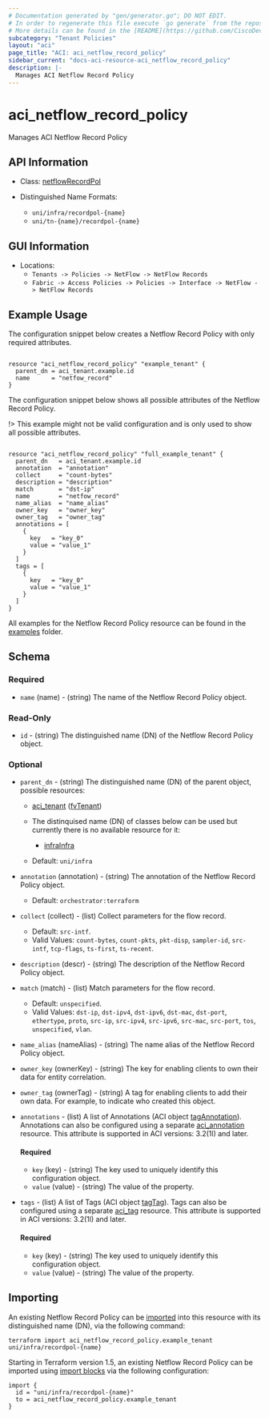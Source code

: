 ```yaml
---
# Documentation generated by "gen/generator.go"; DO NOT EDIT.
# In order to regenerate this file execute `go generate` from the repository root.
# More details can be found in the [README](https://github.com/CiscoDevNet/terraform-provider-aci/blob/master/README.md).
subcategory: "Tenant Policies"
layout: "aci"
page_title: "ACI: aci_netflow_record_policy"
sidebar_current: "docs-aci-resource-aci_netflow_record_policy"
description: |-
  Manages ACI Netflow Record Policy
---
```


# aci_netflow_record_policy #

Manages ACI Netflow Record Policy



## API Information ##

* Class: [netflowRecordPol](https://pubhub.devnetcloud.com/media/model-doc-latest/docs/app/index.html#/objects/netflowRecordPol/overview)


* Distinguished Name Formats:
  - `uni/infra/recordpol-{name}`
  - `uni/tn-{name}/recordpol-{name}`

## GUI Information ##

* Locations:
  - `Tenants -> Policies -> NetFlow -> NetFlow Records`
  - `Fabric -> Access Policies -> Policies -> Interface -> NetFlow -> NetFlow Records`

## Example Usage ##

The configuration snippet below creates a Netflow Record Policy with only required attributes.

```hcl

resource "aci_netflow_record_policy" "example_tenant" {
  parent_dn = aci_tenant.example.id
  name      = "netfow_record"
}

```
The configuration snippet below shows all possible attributes of the Netflow Record Policy.

!> This example might not be valid configuration and is only used to show all possible attributes.

```hcl

resource "aci_netflow_record_policy" "full_example_tenant" {
  parent_dn   = aci_tenant.example.id
  annotation  = "annotation"
  collect     = "count-bytes"
  description = "description"
  match       = "dst-ip"
  name        = "netfow_record"
  name_alias  = "name_alias"
  owner_key   = "owner_key"
  owner_tag   = "owner_tag"
  annotations = [
    {
      key   = "key_0"
      value = "value_1"
    }
  ]
  tags = [
    {
      key   = "key_0"
      value = "value_1"
    }
  ]
}

```

All examples for the Netflow Record Policy resource can be found in the [examples](https://github.com/CiscoDevNet/terraform-provider-aci/tree/master/examples/resources/aci_netflow_record_policy) folder.

## Schema ##

### Required ###

* `name` (name) - (string) The name of the Netflow Record Policy object.

### Read-Only ###

* `id` - (string) The distinguished name (DN) of the Netflow Record Policy object.

### Optional ###
* `parent_dn` - (string) The distinguished name (DN) of the parent object, possible resources:
  - [aci_tenant](https://registry.terraform.io/providers/CiscoDevNet/aci/latest/docs/resources/tenant) ([fvTenant](https://pubhub.devnetcloud.com/media/model-doc-latest/docs/app/index.html#/objects/fvTenant/overview))
  - The distinquised name (DN) of classes below can be used but currently there is no available resource for it:
    - [infraInfra](https://pubhub.devnetcloud.com/media/model-doc-latest/docs/app/index.html#/objects/infraInfra/overview)

  - Default: `uni/infra`
  
* `annotation` (annotation) - (string) The annotation of the Netflow Record Policy object.
  - Default: `orchestrator:terraform`
* `collect` (collect) - (list) Collect parameters for the flow record.
  - Default: `src-intf`.
  - Valid Values: `count-bytes`, `count-pkts`, `pkt-disp`, `sampler-id`, `src-intf`, `tcp-flags`, `ts-first`, `ts-recent`.
* `description` (descr) - (string) The description of the Netflow Record Policy object.
* `match` (match) - (list) Match parameters for the flow record.
  - Default: `unspecified`.
  - Valid Values: `dst-ip`, `dst-ipv4`, `dst-ipv6`, `dst-mac`, `dst-port`, `ethertype`, `proto`, `src-ip`, `src-ipv4`, `src-ipv6`, `src-mac`, `src-port`, `tos`, `unspecified`, `vlan`.
* `name_alias` (nameAlias) - (string) The name alias of the Netflow Record Policy object.
* `owner_key` (ownerKey) - (string) The key for enabling clients to own their data for entity correlation.
* `owner_tag` (ownerTag) - (string) A tag for enabling clients to add their own data. For example, to indicate who created this object.

* `annotations` - (list) A list of Annotations (ACI object [tagAnnotation](https://pubhub.devnetcloud.com/media/model-doc-latest/docs/app/index.html#/objects/tagAnnotation/overview)). Annotations can also be configured using a separate [aci_annotation](https://registry.terraform.io/providers/CiscoDevNet/aci/latest/docs/resources/annotation) resource. This attribute is supported in ACI versions: 3.2(1l) and later.
  
  #### Required ####
  
  * `key` (key) - (string) The key used to uniquely identify this configuration object.
  * `value` (value) - (string) The value of the property.

* `tags` - (list) A list of Tags (ACI object [tagTag](https://pubhub.devnetcloud.com/media/model-doc-latest/docs/app/index.html#/objects/tagTag/overview)). Tags can also be configured using a separate [aci_tag](https://registry.terraform.io/providers/CiscoDevNet/aci/latest/docs/resources/tag) resource. This attribute is supported in ACI versions: 3.2(1l) and later.
  
  #### Required ####
  
  * `key` (key) - (string) The key used to uniquely identify this configuration object.
  * `value` (value) - (string) The value of the property.

## Importing

An existing Netflow Record Policy can be [imported](https://www.terraform.io/docs/import/index.html) into this resource with its distinguished name (DN), via the following command:

```
terraform import aci_netflow_record_policy.example_tenant uni/infra/recordpol-{name}
```

Starting in Terraform version 1.5, an existing Netflow Record Policy can be imported
using [import blocks](https://developer.hashicorp.com/terraform/language/import) via the following configuration:

```
import {
  id = "uni/infra/recordpol-{name}"
  to = aci_netflow_record_policy.example_tenant
}
```
